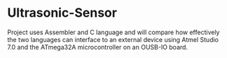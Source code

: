 # Ultrasonic-Sensor
Project uses Assembler and C language and will compare how effectively the two languages can interface to an external device using Atmel Studio 7.0 and the ATmega32A microcontroller on an OUSB-IO board.
